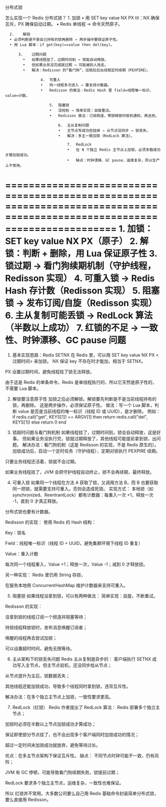 分布式锁

怎么实现一个 Redis 分布式锁？
	1.	加锁
	•	用 SET key value NX PX ttl：NX 确保互斥，PX 确保自动过期。
	•	Redis 单线程 → 命令天然原子。
 
      2.	解锁
      •	必须判断是不是自己持有的锁再删除 → 两步操作要保证原子性。
      •	用 Lua 脚本：if get(key)==value then del(key)。
      
          3.	过期问题
        	•	如果线程挂了，过期时间到 → 锁能自动释放。
        	•	但如果业务没完成就过期 → 可能被别人抢走。
        	•	解决：Redisson 的“看门狗”，加锁后后台线程定时续期（PEXPIRE）。
           
                	4.	可重入
                	•	同一线程多次进入 → 要支持计数器。
                	•	Redisson 的做法：Redis Hash 里 field=线程唯一标识，value=计数。
                 
                    	5.	阻塞锁
                    	•	没抢到 → 简单实现：自旋重试。
                    	•	Redisson 做法：订阅频道，等锁释放时收到通知，再去抢。
                     
                        	6.	主从复制问题
                        	•	主节点写成功但挂掉 → 从节点没同步 → 锁丢失。
                        	•	解决：多主一致加锁（RedLock 算法）。
                         
                            	7.	RedLock
                            	•	在 N 个独立 Redis 主节点上加锁，必须多数成功才算加锁成功。
                            	•	缺点：时钟漂移、GC pause、运维复杂，所以生产上不常用。
===========================================================================================================================
	1.	加锁：SET key value NX PX（原子）
	2.	解锁：判断 + 删除，用 Lua 保证原子性
	3.	锁过期 → 看门狗续期机制（守护线程，Redisson 实现）
	4.	可重入锁 → Redis Hash 存计数（Redisson 实现）
	5.	阻塞锁 → 发布订阅/自旋（Redisson 实现）
	6.	主从复制可能丢锁 → RedLock 算法（半数以上成功）
	7.	红锁的不足 → 一致性、时钟漂移、GC pause 问题
===========================================================================================================================

1. 基本实现思路：Redis SETNX
在 Redis 里，可以用
SET key value NX PX <过期时间>
来加锁。
NX 保证 key 不存在时才能加，相当于 SETNX。

PX 设置过期时间，避免线程挂了锁无法释放。


由于这是 Redis 的单条命令，Redis 是单线程执行的，所以它天然是原子性的，不需要 Lua 脚本。



2. 解锁要注意原子性
加锁之后必须解锁。解锁要先判断是不是当前线程持有的锁，再删除。
这是两步操作，必须保证原子性。
做法：写一个 Lua 脚本，判断 value 是否是当前线程的唯一标识（线程 ID 或 UUID），是才删除。
例如：
if redis.call("get", KEYS[1]) == ARGV[1] then
  return redis.call("del", KEYS[1])
else
  return 0
end

3. 锁超时问题与看门狗机制
如果线程挂了，过期时间到，锁会自动释放，这是好事。
但如果业务没执行完，锁就过期释放了，其他线程可能提前拿到锁，出问题。
解决办法：看门狗机制（这是 Redisson 的实现，不是 Redis 原生的）。
加锁成功后，启动一个定时任务（守护线程），定期对锁执行 PEXPIRE 续期。


只要业务线程还活着，锁就不会过期。

如果业务线程挂了，JVM 会把守护线程自动终止，锁不会再续期，最终释放。



4. 可重入锁
如果同一个线程在方法 A 获取了锁，又调用方法 B，而 B 也要获取同一把锁，就需要支持可重入。否则会造成死锁。
实现方式：
本地锁（如 synchronized、ReentrantLock）都有计数器：每重入一次 +1，释放一次 -1，直到 0 才真正释放。


分布式锁也要有计数器。


Redisson 的实现：
使用 Redis 的 Hash 结构：


Key：锁名


Field：线程唯一标识（线程 ID + UUID，避免集群环境下线程 ID 重复）


Value：重入计数


每次同一个线程重入，Value +1；释放一次，Value -1；减到 0 才释放锁。


另一种实现：
Redis 里仍用 String 存锁，


在服务本地用 ConcurrentHashMap 维护计数器来支持可重入。



5. 阻塞锁
如果线程没拿到锁，可以有两种做法：
简单实现：自旋，不断重试。

Redisson 的实现：

没拿到锁的线程订阅一个频道并阻塞等待；

持锁线程释放锁时，发布消息唤醒订阅者；

唤醒的线程再去尝试加锁；

可以设置超时时间，避免无限等待。



6. 主从架构下的锁丢失问题
Redis 主从复制是异步的：
客户端执行 SETNX 成功写入主节点，但主节点宕机，还没同步给从节点；

从节点提升为主后，锁数据丢失；

其他线程还能加锁成功，导致多个线程同时拿到锁，违背互斥性。

解决办法：在多个独立主节点上加锁，一致性要求更高。

7. RedLock（红锁）
Redis 作者提出了 RedLock 算法：
Redis 部署多个独立主节点；

加锁时必须在半数以上节点加锁成功才算成功；

保证即使部分节点挂了，也不会出现多个客户端同时加锁成功的情况；

超过一定时间未加锁成功就放弃，避免等待过长。

优点：在多主节点架构下保证互斥性。
缺点：
不同节点时钟可能不一致，仍有风险；

JVM 有 GC 停顿，可能导致看门狗续期失败，锁提前过期；

RedLock 要求多个独立主节点，运维复杂，一致性也难保证。

所以 红锁并不常用。大多数公司要么自己用 Redis 基础命令封装简单分布式锁，要么直接用 Redisson。
























